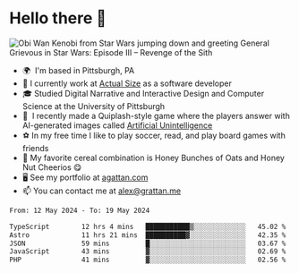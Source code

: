 <!--
**GameDog9988/GameDog9988** is a ✨ _special_ ✨ repository because its `README.md` (this file) appears on your GitHub profile.

Here are some ideas to get you started:

- 🔭 I’m currently working on ...
- 🌱 I’m currently learning ...
- 👯 I’m looking to collaborate on ...
- 🤔 I’m looking for help with ...
- 💬 Ask me about ...
- 📫 How to reach me: ...
- 😄 Pronouns: ...
- ⚡ Fun fact: ...
-->



Hello there 👋
==================================

![Obi Wan Kenobi from Star Wars jumping down and greeting General Grievous in Star Wars: Episode III – Revenge of the Sith](https://github.com/agrattan0820/agrattan0820/assets/51346343/689e56eb-29be-46a5-a079-28ea727b5f7e)


- 🌍  I'm based in Pittsburgh, PA
- 🔭  I currently work at [Actual Size](https://actualsize.com/) as a software developer
- 🎓  Studied Digital Narrative and Interactive Design and Computer Science at the University of Pittsburgh
- 👾  I recently made a Quiplash-style game where the players answer with AI-generated images called [Artificial Unintelligence](https://github.com/agrattan0820/artificial-unintelligence)
- ⚽  In my free time I like to play soccer, read, and play board games with friends
- 🥣  My favorite cereal combination is Honey Bunches of Oats and Honey Nut Cheerios 😋
- 🖥️  See my portfolio at [agattan.com](http://agrattan.com/)
- 📫  You can contact me at [alex@grattan.me](mailto:alex@grattan.me)

<!--START_SECTION:waka-->

```txt
From: 12 May 2024 - To: 19 May 2024

TypeScript        12 hrs 4 mins   ███████████▒░░░░░░░░░░░░░   45.02 %
Astro             11 hrs 21 mins  ██████████▓░░░░░░░░░░░░░░   42.35 %
JSON              59 mins         █░░░░░░░░░░░░░░░░░░░░░░░░   03.67 %
JavaScript        43 mins         ▓░░░░░░░░░░░░░░░░░░░░░░░░   02.69 %
PHP               41 mins         ▓░░░░░░░░░░░░░░░░░░░░░░░░   02.56 %
```

<!--END_SECTION:waka-->
